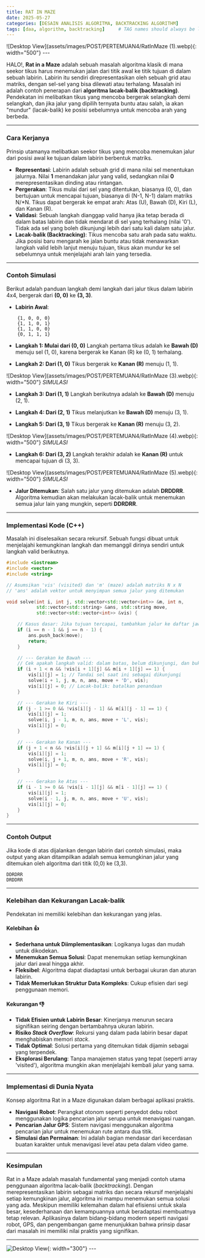 ```yaml
---
title: RAT IN MAZE
date: 2025-05-27
categories: [DESAIN ANALISIS ALGORITMA, BACKTRACKING ALGORITHM]
tags: [daa, algorithm, backtracking]     # TAG names should always be lowercase
---
```


![Desktop View](assets/images/POST/PERTEMUAN4/RatInMaze (1).webp){: width="500"}
_---_

HALO!, **Rat in a Maze** adalah sebuah masalah algoritma klasik di mana seekor tikus harus menemukan jalan dari titik awal ke titik tujuan di dalam sebuah labirin. Labirin itu sendiri direpresentasikan oleh sebuah grid atau matriks, dengan sel-sel yang bisa dilewati atau terhalang. Masalah ini adalah contoh penerapan dari **algoritma lacak-balik (backtracking)**. Pendekatan ini melibatkan tikus yang mencoba bergerak selangkah demi selangkah, dan jika jalur yang dipilih ternyata buntu atau salah, ia akan "mundur" (lacak-balik) ke posisi sebelumnya untuk mencoba arah yang berbeda.

***

### Cara Kerjanya

Prinsip utamanya melibatkan seekor tikus yang mencoba menemukan jalur dari posisi awal ke tujuan dalam labirin berbentuk matriks.

* **Representasi**: Labirin adalah sebuah grid di mana nilai sel menentukan jalurnya. Nilai **1** menandakan jalur yang valid, sedangkan nilai **0** merepresentasikan dinding atau rintangan.
* **Pergerakan**: Tikus mulai dari sel yang ditentukan, biasanya (0, 0), dan bertujuan untuk mencapai tujuan, biasanya di (N-1, N-1) dalam matriks N/*N. Tikus dapat bergerak ke empat arah: Atas (U), Bawah (D), Kiri (L), dan Kanan (R).
* **Validasi**: Sebuah langkah dianggap valid hanya jika tetap berada di dalam batas labirin dan tidak mendarat di sel yang terhalang (nilai '0'). Tidak ada sel yang boleh dikunjungi lebih dari satu kali dalam satu jalur.
* **Lacak-balik (Backtracking)**: Tikus mencoba satu arah pada satu waktu. Jika posisi baru mengarah ke jalan buntu atau tidak menawarkan langkah valid lebih lanjut menuju tujuan, tikus akan mundur ke sel sebelumnya untuk menjelajahi arah lain yang tersedia.

***

### Contoh Simulasi

Berikut adalah panduan langkah demi langkah dari jalur tikus dalam labirin 4x4, bergerak dari **(0, 0)** ke **(3, 3)**.

* **Labirin Awal**:
```
    {1, 0, 0, 0}
    {1, 1, 0, 1}
    {1, 1, 0, 0}
    {0, 1, 1, 1}
```

* **Langkah 1: Mulai dari (0, 0)**
    Langkah pertama tikus adalah ke **Bawah (D)** menuju sel (1, 0), karena bergerak ke Kanan (R) ke (0, 1) terhalang.

* **Langkah 2: Dari (1, 0)**
    Tikus bergerak ke **Kanan (R)** menuju (1, 1).

![Desktop View](assets/images/POST/PERTEMUAN4/RatInMaze (3).webp){: width="500"}
_SIMULASI_

* **Langkah 3: Dari (1, 1)**
    Langkah berikutnya adalah ke **Bawah (D)** menuju (2, 1).

* **Langkah 4: Dari (2, 1)**
    Tikus melanjutkan ke **Bawah (D)** menuju (3, 1).

* **Langkah 5: Dari (3, 1)**
    Tikus bergerak ke **Kanan (R)** menuju (3, 2).

![Desktop View](assets/images/POST/PERTEMUAN4/RatInMaze (4).webp){: width="500"}
_SIMULASI_

* **Langkah 6: Dari (3, 2)**
    Langkah terakhir adalah ke **Kanan (R)** untuk mencapai tujuan di (3, 3).

![Desktop View](assets/images/POST/PERTEMUAN4/RatInMaze (5).webp){: width="500"}
_SIMULASI_

* **Jalur Ditemukan**: Salah satu jalur yang ditemukan adalah **DRDDRR**. Algoritma kemudian akan melakukan lacak-balik untuk menemukan semua jalur lain yang mungkin, seperti **DDRDRR**.

***

### Implementasi Kode (C++)

Masalah ini diselesaikan secara rekursif. Sebuah fungsi dibuat untuk menjelajahi kemungkinan langkah dan memanggil dirinya sendiri untuk langkah valid berikutnya.

```cpp
#include <iostream>
#include <vector>
#include <string>

// Asumsikan 'vis' (visited) dan 'm' (maze) adalah matriks N x N
// 'ans' adalah vektor untuk menyimpan semua jalur yang ditemukan

void solve(int i, int j, std::vector<std::vector<int>> &m, int n, 
           std::vector<std::string> &ans, std::string move, 
           std::vector<std::vector<int>> &vis) {

    // Kasus dasar: Jika tujuan tercapai, tambahkan jalur ke daftar jawaban dan kembali
    if (i == n - 1 && j == n - 1) {
        ans.push_back(move);
        return;
    }

    // --- Gerakan ke Bawah ---
    // Cek apakah langkah valid: dalam batas, belum dikunjungi, dan bukan tembok (m[i+1][j] == 1)
    if (i + 1 < n && !vis[i + 1][j] && m[i + 1][j] == 1) {
        vis[i][j] = 1; // Tandai sel saat ini sebagai dikunjungi
        solve(i + 1, j, m, n, ans, move + 'D', vis);
        vis[i][j] = 0; // Lacak-balik: batalkan penandaan
    }

    // --- Gerakan ke Kiri ---
    if (j - 1 >= 0 && !vis[i][j - 1] && m[i][j - 1] == 1) {
        vis[i][j] = 1;
        solve(i, j - 1, m, n, ans, move + 'L', vis);
        vis[i][j] = 0;
    }

    // --- Gerakan ke Kanan ---
    if (j + 1 < n && !vis[i][j + 1] && m[i][j + 1] == 1) {
        vis[i][j] = 1;
        solve(i, j + 1, m, n, ans, move + 'R', vis);
        vis[i][j] = 0;
    }

    // --- Gerakan ke Atas ---
    if (i - 1 >= 0 && !vis[i - 1][j] && m[i - 1][j] == 1) {
        vis[i][j] = 1;
        solve(i - 1, j, m, n, ans, move + 'U', vis);
        vis[i][j] = 0;
    }
}
```

***

### Contoh Output

Jika kode di atas dijalankan dengan labirin dari contoh simulasi, maka output yang akan ditampilkan adalah semua kemungkinan jalur yang ditemukan oleh algoritma dari titik (0,0) ke (3,3).

```
DDRDRR
DRDDRR
```

***

### Kelebihan dan Kekurangan Lacak-balik

Pendekatan ini memiliki kelebihan dan kekurangan yang jelas.

#### **Kelebihan** 👍
* **Sederhana untuk Diimplementasikan**: Logikanya lugas dan mudah untuk dikodekan.
* **Menemukan Semua Solusi**: Dapat menemukan setiap kemungkinan jalur dari awal hingga akhir.
* **Fleksibel**: Algoritma dapat diadaptasi untuk berbagai ukuran dan aturan labirin.
* **Tidak Memerlukan Struktur Data Kompleks**: Cukup efisien dari segi penggunaan memori.

#### **Kekurangan** 👎
* **Tidak Efisien untuk Labirin Besar**: Kinerjanya menurun secara signifikan seiring dengan bertambahnya ukuran labirin.
* **Risiko *Stack Overflow***: Rekursi yang dalam pada labirin besar dapat menghabiskan memori *stack*.
* **Tidak Optimal**: Solusi pertama yang ditemukan tidak dijamin sebagai yang terpendek.
* **Eksplorasi Berulang**: Tanpa manajemen status yang tepat (seperti array 'visited'), algoritma mungkin akan menjelajahi kembali jalur yang sama.

***

### Implementasi di Dunia Nyata

Konsep algoritma Rat in a Maze digunakan dalam berbagai aplikasi praktis.

* **Navigasi Robot**: Perangkat otonom seperti penyedot debu robot menggunakan logika pencarian jalur serupa untuk menavigasi ruangan.
* **Pencarian Jalur GPS**: Sistem navigasi menggunakan algoritma pencarian jalur untuk menemukan rute antara dua titik.
* **Simulasi dan Permainan**: Ini adalah bagian mendasar dari kecerdasan buatan karakter untuk menavigasi level atau peta dalam video game.

***

### Kesimpulan

Rat in a Maze adalah masalah fundamental yang menjadi contoh utama penggunaan algoritma lacak-balik (*backtracking*). Dengan merepresentasikan labirin sebagai matriks dan secara rekursif menjelajahi setiap kemungkinan jalur, algoritma ini mampu menemukan semua solusi yang ada. Meskipun memiliki kelemahan dalam hal efisiensi untuk skala besar, kesederhanaan dan kemampuannya untuk beradaptasi membuatnya tetap relevan. Aplikasinya dalam bidang-bidang modern seperti navigasi robot, GPS, dan pengembangan game menunjukkan bahwa prinsip dasar dari masalah ini memiliki nilai praktis yang signifikan.

---

![Desktop View](https://encrypted-tbn0.gstatic.com/images?q=tbn:ANd9GcSBL4ux1Qkh5IiAeEwxJDbNITz6kzY-EFdopg&s){: width="300"}
_---_

